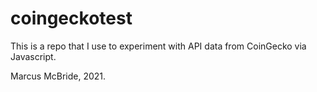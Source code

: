 # coingeckotest
This is a repo that I use to experiment with API data from CoinGecko via Javascript.

Marcus McBride, 2021.